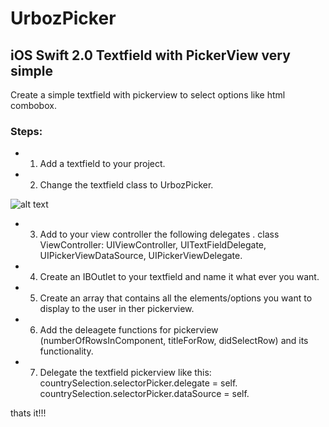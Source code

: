 UrbozPicker
====================

iOS Swift 2.0 Textfield with PickerView very simple
---------------------

Create a simple textfield with pickerview to select options like html combobox.

### Steps:

* 1) Add a textfield to your project.
* 2) Change the textfield class to UrbozPicker.

![alt text](http://i.imgur.com/W2h3eJa.png "UrbozPicker Class")

* 3) Add to your view controller the following delegates .
  class ViewController: UIViewController, UITextFieldDelegate, UIPickerViewDataSource, UIPickerViewDelegate.

* 4) Create an IBOutlet to your textfield and name it what ever you want.
* 5) Create an array that contains all the elements/options you want to display to the user in ther pickerview.
* 6) Add the deleagete functions for pickerview (numberOfRowsInComponent, titleForRow, didSelectRow) and its functionality.
* 7) Delegate the textfield pickerview like this:
  countrySelection.selectorPicker.delegate = self.
	countrySelection.selectorPicker.dataSource = self.

thats it!!!
